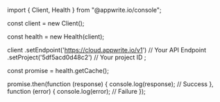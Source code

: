 import { Client, Health } from "@appwrite.io/console";

const client = new Client();

const health = new Health(client);

client
    .setEndpoint('https://cloud.appwrite.io/v1') // Your API Endpoint
    .setProject('5df5acd0d48c2') // Your project ID
;

const promise = health.getCache();

promise.then(function (response) {
    console.log(response); // Success
}, function (error) {
    console.log(error); // Failure
});